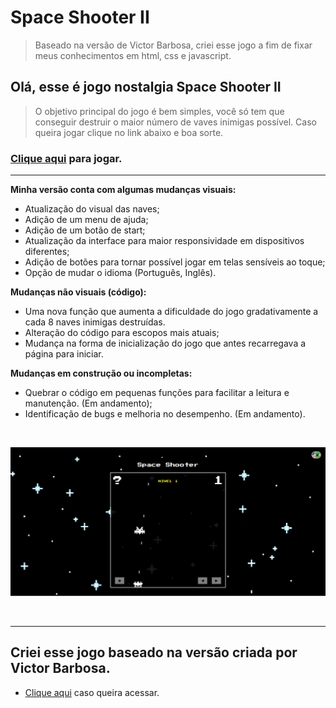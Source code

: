 # Space Shooter II

> Baseado na versão de Victor Barbosa, criei esse jogo a fim de fixar meus conhecimentos em html, css e javascript.

## Olá, esse é jogo nostalgia Space Shooter II

> O objetivo principal do jogo é bem simples, você só tem que conseguir destruir o maior número de vaves inimigas possível.
> Caso queira jogar clique no link abaixo e boa sorte.

### [Clique aqui]( https://jonasjf360.github.io/Space-Shooter/) para jogar.

----------------------------------------------------
**Minha versão conta com algumas mudanças visuais:**
- Atualização do visual das naves;
- Adição de um menu de ajuda;
- Adição de um botão de start;
- Atualização da interface para maior responsividade em dispositivos diferentes;
- Adição de botões para tornar possível jogar em telas sensíveis ao toque;
- Opção de mudar o idioma (Português, Inglês).

**Mudanças não visuais (código):**
- Uma nova função que aumenta a dificuldade do jogo gradativamente a cada 8 naves inimigas destruídas.
- Alteração do código para escopos mais atuais;
- Mudança na forma de inicialização do jogo que antes recarregava a página para iniciar.

**Mudanças em construção ou incompletas:**
- Quebrar o código em pequenas funções para facilitar a leitura e manutenção. (Em andamento);
- Identificação de bugs e melhoria no desempenho. (Em andamento).

<br>

![image](./assets/images/screenshot.png)

<br>

--------------------------------------------------------------
## Criei esse jogo baseado na versão criada por Victor Barbosa.

- [Clique aqui](https://github.com/V1ctorBarbosa/Space-Shooter) caso queira acessar.
